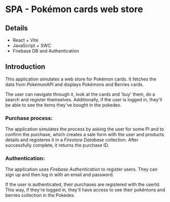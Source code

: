 # SPA - Pokémon cards web store

## Details
- React + Vite
- JavaScript + SWC
- Firebase DB and Authentication

## Introduction
This application simulates a web store for Pokémon cards. It fetches the data from *PokémonAPI* and displays Pokémons and Berries cards. 

The user can navigate through it, look at the cards and 'buy' them, do a search and register themselves. Additionally, if the user is logged in, they'll be able to see the items they've bought in the pokedex.

### Purchase process:
The application simulates the process by asking the user for some PI and to confirm the purchase, which creates a sale form with the user and products details and registeres it in a *Firestore Database* collection. 
After successfully complete, it returns the purchase ID.

### Authentication:
The application uses *Firebase Authentication* to register users. They can sign up and then log in with an email and password.

If the user is authenticated, their purchases are registered with the userId. This way, if they're logged in, they'll have access to see their pokémons and berries collection in the Pokedex.
